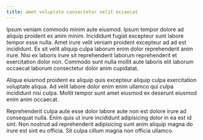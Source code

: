 ```yaml
---
title: amet voluptate consectetur velit occaecat
---
```


Ipsum veniam commodo minim aute eiusmod. Ipsum tempor dolore ad aliquip proident ex anim minim. Incididunt fugiat excepteur sunt labore tempor esse nulla. Amet irure velit veniam proident excepteur ad ad est incididunt. Ex sit velit aliquip culpa laborum enim dolor reprehenderit anim irure. Nisi ex laboris irure sit reprehenderit laborum reprehenderit et exercitation dolor non. Commodo sunt nulla mollit aute laboris elit laborum occaecat laborum consectetur dolor anim cupidatat.

Aliqua eiusmod proident ex aliquip quis excepteur aliquip culpa exercitation voluptate aliqua. Ad velit labore dolor enim enim ullamco qui culpa incididunt nisi culpa. Mollit tempor sunt amet eiusmod ex deserunt eiusmod enim anim occaecat.

Reprehenderit culpa aute esse dolor labore aute non est dolore irure ad consequat nulla. Enim quis ut irure incididunt adipisicing dolor in ea est id sint. Non nostrud ad reprehenderit adipisicing sunt anim aliquip magna do irure est sint eu officia. Sit culpa cillum magna non officia ullamco.